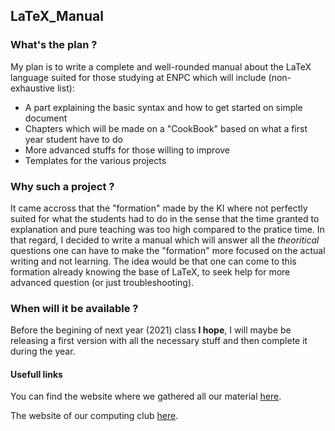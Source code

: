 ## LaTeX_Manual 
### What's the plan ?
My plan is to write a complete and well-rounded manual about the LaTeX language suited for those studying at ENPC which will include (non-exhaustive list):
* A part explaining the basic syntax and how to get started on simple document
* Chapters which will be made on a "CookBook" based on what a first year student have to do
* More advanced stuffs for those willing to improve
* Templates for the various projects 
### Why such a project ?
It came accross that the "formation" made by the KI where not perfectly suited for what the students had to do in the sense that the time granted to explanation and pure teaching was too high compared to the pratice time.
In that regard, I decided to write a manual which will answer all the *theoritical* questions one can have to make the "formation" more focused on the actual writing and not learning. The idea would be that one can come to this formation already knowing the base of LaTeX, to seek help for more advanced question (or just troubleshooting).
### When will it be available ?
Before the begining of next year (2021) class **I hope**, I will maybe be releasing a first version with all the necessary stuff and then complete it during the year.

#### Usefull links
You can find the website where we gathered all our material [here](http://latex.enpc.org).

The website of our computing club [here](https://clubinfo.enpc.org/).
